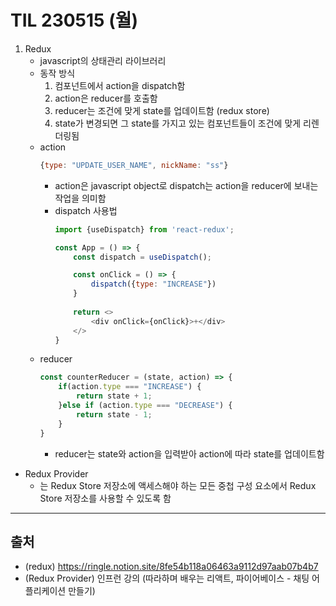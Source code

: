 # TIL 230515 (월)

1. Redux
    - javascript의 상태관리 라이브러리
    - 동작 방식
        1. 컴포넌트에서 action을 dispatch함
        2. action은 reducer를 호출함
        3. reducer는 조건에 맞게 state를 업데이트함 (redux store)
        4. state가 변경되면 그 state를 가지고 있는 컴포넌트들이 조건에 맞게 리렌더링됨
    - action
        ```javascript
        {type: "UPDATE_USER_NAME", nickName: "ss"}
        ```
        - action은 javascript object로 dispatch는 action을 reducer에 보내는 작업을 의미함
        - dispatch 사용법
            ```javascript
            import {useDispatch} from 'react-redux';

            const App = () => {
                const dispatch = useDispatch();

                const onClick = () => {
                    dispatch({type: "INCREASE"})
                }
                
                return <>
                    <div onClick={onClick}>+</div>
                </>
            }
            ```
    - reducer
        ```javascript
        const counterReducer = (state, action) => {
            if(action.type === "INCREASE") {
                return state + 1;
            }else if (action.type === "DECREASE") {
                return state - 1;
            }
        }
        ```
        - reducer는 state와 action을 입력받아 action에 따라 state를 업데이트함
- Redux Provider
    - <Provider>는 Redux Store 저장소에 액세스해야 하는 모든 중첩 구성 요소에서 Redux Store 저장소를 사용할 수 있도록 함
---
## 출처
- (redux) https://ringle.notion.site/8fe54b118a06463a9112d97aab07b4b7
- (Redux Provider) 인프런 강의 (따라하며 배우는 리액트, 파이어베이스 - 채팅 어플리케이션 만들기)